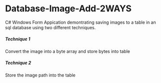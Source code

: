 Database-Image-Add-2WAYS
========================

C# Windows Form Appication demontrating saving images to a table in an sql database using two different techniques.

<h5>Technique 1</h5>
Convert the image into a byte array and store bytes into table
<h5>Technique 2</h5>
Store the image path into the table
